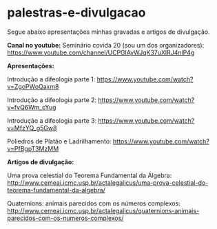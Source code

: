 # palestras-e-divulgacao

Segue abaixo apresentações minhas gravadas e artigos de divulgação.

**Canal no youtube:** Seminário covida 20 (sou um dos organizadores): https://www.youtube.com/channel/UCPGlAyWJqK37uXlRJ4nlP4g

**Apresentações:**

Introdução a difeologia parte 1: https://www.youtube.com/watch?v=ZgoPWoQaxm8

Introdução a difeologia parte 2: https://www.youtube.com/watch?v=fvQ6Wm_cYug

Introdução a difeologia parte 3: https://www.youtube.com/watch?v=MfzYQ_g5Gw8

Poliedros de Platâo e Ladrilhamento: https://www.youtube.com/watch?v=PfBgpT3MzMM

**Artigos de divulgação:**

Uma prova celestial do Teorema Fundamental da Álgebra: http://www.cemeai.icmc.usp.br/actalegalicus/uma-prova-celestial-do-teorema-fundamental-da-algebra/


Quaternions: animais parecidos com os números complexos: http://www.cemeai.icmc.usp.br/actalegalicus/quaternions-animais-parecidos-com-os-numeros-complexos/
